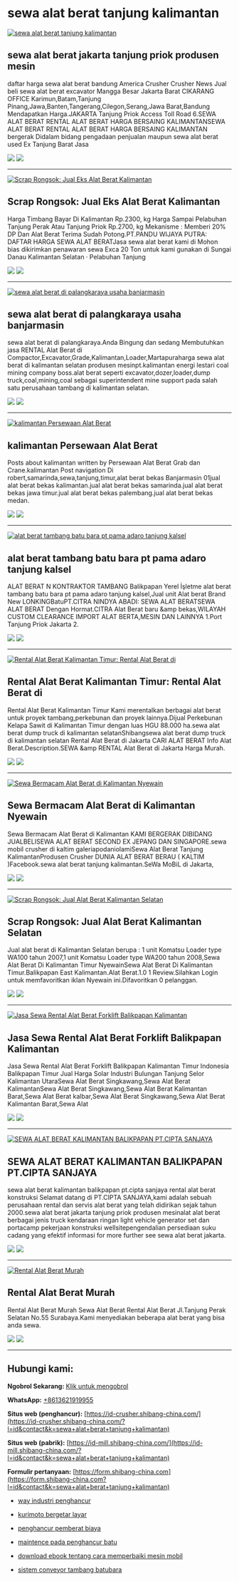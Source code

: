 # sewa alat berat tanjung kalimantan

<a href="https://swt.shibang-china.com/?l=id&img&k=sewa+alat+berat+tanjung+kalimantan" target="_blank">![sewa alat berat tanjung kalimantan](http://static.shibang-china.com/all-800x300/468.jpg)</a>

## sewa alat berat jakarta tanjung priok produsen mesin
daftar harga sewa alat berat bandung America Crusher Crusher News Jual beli sewa alat berat excavator Mangga Besar Jakarta Barat CIKARANG OFFICE Karimun,Batam,Tanjung Pinang,Jawa,Banten,Tangerang,Cilegon,Serang,Jawa Barat,Bandung Mendapatkan Harga.JAKARTA Tanjung Priok Access Toll Road 6.SEWA ALAT BERAT RENTAL ALAT BERAT HARGA BERSAING KALIMANTANSEWA ALAT BERAT RENTAL ALAT BERAT HARGA BERSAING KALIMANTAN bergerak Didalam bidang pengadaan penjualan maupun sewa alat berat used Ex Tanjung Barat Jasa


<a href="https://whatsapp.shibangsoft.com/WhatsApp.php" target="_blank" title="WhatsApp">![](http://static.shibang-china.com/icon/whatsapp.png)</a> <a href="https://swt.shibang-china.com/?l=id&icon&k=sewa+alat+berat+tanjung+kalimantan" target="_blank">![](http://static.shibang-china.com/icon/chat-id.png)</a>

---

<a href="https://swt.shibang-china.com/?l=id&img&k=sewa+alat+berat+tanjung+kalimantan" target="_blank">![Scrap Rongsok: Jual Eks Alat Berat Kalimantan](http://static.shibang-china.com/all-800x300/56.jpg)</a>

## Scrap Rongsok: Jual Eks Alat Berat Kalimantan
Harga Timbang Bayar Di Kalimantan Rp.2300, kg Harga Sampai Pelabuhan Tanjung Perak Atau Tanjung Priok Rp.2700, kg Mekanisme : Memberi 20% DP Dan Alat Berat Terima Sudah Potong.PT.PANDU WIJAYA PUTRA: DAFTAR HARGA SEWA ALAT BERATJasa sewa alat berat kami di Mohon bias dikirimkan penawaran sewa Exca 20 Ton untuk kami gunakan di Sungai Danau Kalimantan Selatan · Pelabuhan Tanjung


<a href="https://whatsapp.shibangsoft.com/WhatsApp.php" target="_blank" title="WhatsApp">![](http://static.shibang-china.com/icon/whatsapp.png)</a> <a href="https://swt.shibang-china.com/?l=id&icon&k=sewa+alat+berat+tanjung+kalimantan" target="_blank">![](http://static.shibang-china.com/icon/chat-id.png)</a>

---

<a href="https://swt.shibang-china.com/?l=id&img&k=sewa+alat+berat+tanjung+kalimantan" target="_blank">![sewa alat berat di palangkaraya usaha banjarmasin](http://static.shibang-china.com/all-800x300/260.jpg)</a>

## sewa alat berat di palangkaraya usaha banjarmasin
sewa alat berat di palangkaraya.Anda Bingung dan sedang Membutuhkan jasa RENTAL Alat Berat di Compactor,Excavator,Grade,Kalimantan,Loader,Martapuraharga sewa alat berat di kalimantan selatan produsen mesinpt.kalimantan energi lestari coal mining company boss.alat berat seperti excavator,dozer,loader,dump truck,coal,mining,coal sebagai superintendent mine support pada salah satu perusahaan tambang di kalimantan selatan.


<a href="https://whatsapp.shibangsoft.com/WhatsApp.php" target="_blank" title="WhatsApp">![](http://static.shibang-china.com/icon/whatsapp.png)</a> <a href="https://swt.shibang-china.com/?l=id&icon&k=sewa+alat+berat+tanjung+kalimantan" target="_blank">![](http://static.shibang-china.com/icon/chat-id.png)</a>

---

<a href="https://swt.shibang-china.com/?l=id&img&k=sewa+alat+berat+tanjung+kalimantan" target="_blank">![kalimantan Persewaan Alat Berat](http://static.shibang-china.com/all-800x300/1299.jpg)</a>

## kalimantan Persewaan Alat Berat
Posts about kalimantan written by Persewaan Alat Berat Grab dan Crane.kalimantan Post navigation Di robert,samarinda,sewa,tanjung,timur,alat berat bekas Banjarmasin 01jual alat berat bekas kalimantan.jual alat berat bekas samarinda.jual alat berat bekas jawa timur.jual alat berat bekas palembang.jual alat berat bekas medan.


<a href="https://whatsapp.shibangsoft.com/WhatsApp.php" target="_blank" title="WhatsApp">![](http://static.shibang-china.com/icon/whatsapp.png)</a> <a href="https://swt.shibang-china.com/?l=id&icon&k=sewa+alat+berat+tanjung+kalimantan" target="_blank">![](http://static.shibang-china.com/icon/chat-id.png)</a>

---

<a href="https://swt.shibang-china.com/?l=id&img&k=sewa+alat+berat+tanjung+kalimantan" target="_blank">![alat berat tambang batu bara pt pama adaro tanjung kalsel](http://static.shibang-china.com/all-800x300/505.jpg)</a>

## alat berat tambang batu bara pt pama adaro tanjung kalsel
ALAT BERAT N KONTRAKTOR TAMBANG Balikpapan Yerel İşletme alat berat tambang batu bara pt pama adaro tanjung kalsel,Jual unit Alat berat Brand New LONKINGBatuPT.CITRA NINDYA ABADI: SEWA ALAT BERATSEWA ALAT BERAT Dengan Hormat.CITRA Alat Berat baru &amp bekas,WILAYAH CUSTOM CLEARANCE IMPORT ALAT BERTA,MESIN DAN LAINNYA 1.Port Tanjung Priok Jakarta 2.


<a href="https://whatsapp.shibangsoft.com/WhatsApp.php" target="_blank" title="WhatsApp">![](http://static.shibang-china.com/icon/whatsapp.png)</a> <a href="https://swt.shibang-china.com/?l=id&icon&k=sewa+alat+berat+tanjung+kalimantan" target="_blank">![](http://static.shibang-china.com/icon/chat-id.png)</a>

---

<a href="https://swt.shibang-china.com/?l=id&img&k=sewa+alat+berat+tanjung+kalimantan" target="_blank">![Rental Alat Berat Kalimantan Timur: Rental Alat Berat di](http://static.shibang-china.com/all-800x300/389.jpg)</a>

## Rental Alat Berat Kalimantan Timur: Rental Alat Berat di
Rental Alat Berat Kalimantan Timur Kami merentalkan berbagai alat berat untuk proyek tambang,perkebunan dan proyek lainnya.Dijual Perkebunan Kelapa Sawit di Kalimantan Timur dengan luas HGU 88.000 ha.sewa alat berat dump truck di kalimantan selatanShibangsewa alat berat dump truck di kalimantan selatan Rental Alat Berat di Jakarta CARI ALAT BERAT Info Alat Berat.Description.SEWA &amp RENTAL Alat Berat di Jakarta Harga Murah.


<a href="https://whatsapp.shibangsoft.com/WhatsApp.php" target="_blank" title="WhatsApp">![](http://static.shibang-china.com/icon/whatsapp.png)</a> <a href="https://swt.shibang-china.com/?l=id&icon&k=sewa+alat+berat+tanjung+kalimantan" target="_blank">![](http://static.shibang-china.com/icon/chat-id.png)</a>

---

<a href="https://swt.shibang-china.com/?l=id&img&k=sewa+alat+berat+tanjung+kalimantan" target="_blank">![Sewa Bermacam Alat Berat di Kalimantan Nyewain](http://static.shibang-china.com/all-800x300/367.jpg)</a>

## Sewa Bermacam Alat Berat di Kalimantan Nyewain
Sewa Bermacam Alat Berat di Kalimantan KAMI BERGERAK DIBIDANG JUALBELISEWA ALAT BERAT SECOND EX JEPANG DAN SINGAPORE.sewa mobil crusher di kaltim galeriapodaniolamiSewa Alat Berat Tanjung KalimantanProdusen Crusher DUNIA ALAT BERAT BERAU ( KALTIM )Facebook.sewa alat berat tanjung kalimantan.SeWa MoBiL di Jakarta,


<a href="https://whatsapp.shibangsoft.com/WhatsApp.php" target="_blank" title="WhatsApp">![](http://static.shibang-china.com/icon/whatsapp.png)</a> <a href="https://swt.shibang-china.com/?l=id&icon&k=sewa+alat+berat+tanjung+kalimantan" target="_blank">![](http://static.shibang-china.com/icon/chat-id.png)</a>

---

<a href="https://swt.shibang-china.com/?l=id&img&k=sewa+alat+berat+tanjung+kalimantan" target="_blank">![Scrap Rongsok: Jual Alat Berat Kalimantan Selatan](http://static.shibang-china.com/all-800x300/31.jpg)</a>

## Scrap Rongsok: Jual Alat Berat Kalimantan Selatan
Jual alat berat di Kalimantan Selatan berupa : 1 unit Komatsu Loader type WA100 tahun 2007,1 unit Komatsu Loader type WA200 tahun 2008,Sewa Alat Berat Di Kalimantan Timur NyewainSewa Alat Berat Di Kalimantan Timur.Balikpapan East Kalimantan.Alat Berat.1.0 1 Review.Silahkan Login untuk memfavoritkan iklan Nyewain ini.Difavoritkan 0 pelanggan.


<a href="https://whatsapp.shibangsoft.com/WhatsApp.php" target="_blank" title="WhatsApp">![](http://static.shibang-china.com/icon/whatsapp.png)</a> <a href="https://swt.shibang-china.com/?l=id&icon&k=sewa+alat+berat+tanjung+kalimantan" target="_blank">![](http://static.shibang-china.com/icon/chat-id.png)</a>

---

<a href="https://swt.shibang-china.com/?l=id&img&k=sewa+alat+berat+tanjung+kalimantan" target="_blank">![Jasa Sewa Rental Alat Berat Forklift Balikpapan Kalimantan](http://static.shibang-china.com/all-800x300/1289.jpg)</a>

## Jasa Sewa Rental Alat Berat Forklift Balikpapan Kalimantan
Jasa Sewa Rental Alat Berat Forklift Balikpapan Kalimantan Timur Indonesia Balikpapan Timur Jual Harga Solar Industri Bulungan Tanjung Selor Kalimantan UtaraSewa Alat Berat Singkawang,Sewa Alat Berat KalimantanSewa Alat Berat Singkawang,Sewa Alat Berat Kalimantan Barat,Sewa Alat Berat kalbar,Sewa Alat Berat Singkawang,Sewa Alat Berat Kalimantan Barat,Sewa Alat


<a href="https://whatsapp.shibangsoft.com/WhatsApp.php" target="_blank" title="WhatsApp">![](http://static.shibang-china.com/icon/whatsapp.png)</a> <a href="https://swt.shibang-china.com/?l=id&icon&k=sewa+alat+berat+tanjung+kalimantan" target="_blank">![](http://static.shibang-china.com/icon/chat-id.png)</a>

---

<a href="https://swt.shibang-china.com/?l=id&img&k=sewa+alat+berat+tanjung+kalimantan" target="_blank">![SEWA ALAT BERAT KALIMANTAN BALIKPAPAN PT.CIPTA SANJAYA](http://static.shibang-china.com/all-800x300/43.jpg)</a>

## SEWA ALAT BERAT KALIMANTAN BALIKPAPAN PT.CIPTA SANJAYA
sewa alat berat kalimantan balikpapan pt.cipta sanjaya rental alat berat konstruksi Selamat datang di PT.CIPTA SANJAYA,kami adalah sebuah perusahaan rental dan servis alat berat yang telah didirikan sejak tahun 2000.sewa alat berat jakarta tanjung priok produsen mesinalat alat berat berbagai jenis truck kendaraan ringan light vehicle generator set dan portacamp pekerjaan konstruksi wellsitepengendalian persediaan suku cadang yang efektif informasi for more further see sewa alat berat jakarta.


<a href="https://whatsapp.shibangsoft.com/WhatsApp.php" target="_blank" title="WhatsApp">![](http://static.shibang-china.com/icon/whatsapp.png)</a> <a href="https://swt.shibang-china.com/?l=id&icon&k=sewa+alat+berat+tanjung+kalimantan" target="_blank">![](http://static.shibang-china.com/icon/chat-id.png)</a>

---

<a href="https://swt.shibang-china.com/?l=id&img&k=sewa+alat+berat+tanjung+kalimantan" target="_blank">![Rental Alat Berat Murah](http://static.shibang-china.com/all-800x300/708.jpg)</a>

## Rental Alat Berat Murah
Rental Alat Berat Murah Sewa Alat Berat Rental Alat Berat Jl.Tanjung Perak Selatan No.55 Surabaya.Kami menyediakan beberapa alat berat yang bisa anda sewa.

<a href="https://whatsapp.shibangsoft.com/WhatsApp.php" target="_blank" title="WhatsApp">![](http://static.shibang-china.com/icon/whatsapp.png)</a> <a href="https://swt.shibang-china.com/?l=id&icon&k=sewa+alat+berat+tanjung+kalimantan" target="_blank">![](http://static.shibang-china.com/icon/chat-id.png)</a>

---
## Hubungi kami:

**Ngobrol Sekarang:** [Klik untuk mengobrol](https://swt.shibang-china.com?l=id&contact&k=sewa+alat+berat+tanjung+kalimantan)

**WhatsApp:**  [+8613621919955](https://whatsapp.shibangsoft.com/WhatsApp.php)

**Situs web (penghancur):** [https://id-crusher.shibang-china.com/](https://id-crusher.shibang-china.com/?l=id&contact&k=sewa+alat+berat+tanjung+kalimantan)

**Situs web (pabrik):** [https://id-mill.shibang-china.com/](https://id-mill.shibang-china.com/?l=id&contact&k=sewa+alat+berat+tanjung+kalimantan)

**Formulir pertanyaan:** [https://form.shibang-china.com](https://form.shibang-china.com?l=id&contact&k=sewa+alat+berat+tanjung+kalimantan)

* [way industri penghancur](../34/way%20industri%20penghancur.md)

* [kurimoto bergetar layar](../31/kurimoto%20bergetar%20layar.md)

* [penghancur pemberat biaya](../33/penghancur%20pemberat%20biaya.md)

* [maintence pada penghancur batu](../36/maintence%20pada%20penghancur%20batu.md)

* [download ebook tentang cara memperbaiki mesin mobil](../35/download%20ebook%20tentang%20cara%20memperbaiki%20mesin%20mobil.md)

* [sistem conveyor tambang batubara](../38/sistem%20conveyor%20tambang%20batubara.md)